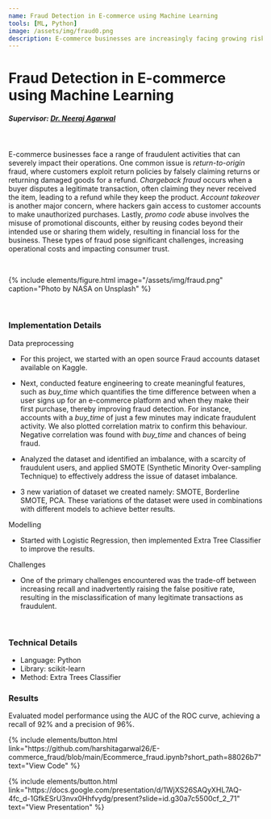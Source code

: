 ```yaml
---
name: Fraud Detection in E-commerce using Machine Learning
tools: [ML, Python]
image: /assets/img/fraud0.png
description: E-commerce businesses are increasingly facing growing risks from various fraudulent activities. These issues not only escalate operational costs but also threaten consumer trust, making it essential for businesses to implement robust fraud prevention measures. I Developed a Machine Learning model to identify fraudulent activities on e-commerce platforms, enabling timely intervention against fraudulent users.
---
```


# Fraud Detection in E-commerce using Machine Learning
##### Supervisor: <a href = "https://scholar.google.com/citations?user=NMTJ718AAAAJ&hl=en"> Dr. Neeraj Agarwal</a>

<br>

E-commerce businesses face a range of fraudulent activities that can severely impact their operations. One common issue is *return-to-origin* fraud, where customers exploit return policies by falsely claiming returns or returning damaged goods for a refund. *Chargeback fraud* occurs when a buyer disputes a legitimate transaction, often claiming they never received the item, leading to a refund while they keep the product. *Account takeover* is another major concern, where hackers gain access to customer accounts to make unauthorized purchases. Lastly, *promo code* abuse involves the misuse of promotional discounts, either by reusing codes beyond their intended use or sharing them widely, resulting in financial loss for the business. These types of fraud pose significant challenges, increasing operational costs and impacting consumer trust.

<br>

{% include elements/figure.html image="/assets/img/fraud.png" caption="Photo by NASA on Unsplash" %}

<!-- ![preview](/assets/img/fraud0.png) -->

<br>

### Implementation Details

Data preprocessing

* For this project, we started with an open source Fraud accounts dataset available on Kaggle.

* Next, conducted feature engineering to create meaningful features, such as *buy_time* which quantifies the time difference between when a user signs up for an e-commerce platform and when they make their first purchase, thereby improving fraud detection. For instance, accounts with a *buy_time* of just a few minutes may indicate fraudulent activity. We also plotted correlation matrix to confirm this behaviour. Negative correlation was found with *buy_time* and chances of being fraud.

* Analyzed the dataset and identified an imbalance, with a scarcity of fraudulent users, and applied SMOTE (Synthetic Minority Over-sampling Technique) to effectively address the issue of dataset imbalance.

* 3 new variation of dataset we created namely: SMOTE, Borderline SMOTE, PCA. These variations of the dataset were used in combinations with different   models to achieve better results.

Modelling
* Started with Logistic Regression, then implemented Extra Tree Classifier to improve the results. 

<!-- {% include elements/figure.html image="/assets/img/isro2.jpeg" caption="Results" %} -->

<!-- ![preview](/assets/img/isro2.jpeg) -->


Challenges 
* One of the primary challenges encountered was the trade-off between increasing recall and inadvertently raising the false positive rate, resulting in the misclassification of many legitimate transactions as fraudulent.

<br>

### Technical Details
<ul>
<li>Language: Python</li>
<li>Library: scikit-learn</li>
<li>Method: Extra Trees Classifier</li>
</ul>

### Results
Evaluated model performance using the AUC of the ROC curve, achieving a recall of 92% and a precision of 96%.


<p class="text-center">
{% include elements/button.html link="https://github.com/harshitagarwal26/E-commerce_fraud/blob/main/Ecommerce_fraud.ipynb?short_path=88026b7" text="View Code" %}      
</p>
<p class="text-center">
{% include elements/button.html link="https://docs.google.com/presentation/d/1WjXS26SAQyXHL7AQ-4fc_d-1GfkESrU3nvx0Hhfvydg/present?slide=id.g30a7c5500cf_2_71" text="View Presentation" %}      
</p>
<!-- <p class="text-center">
{% include elements/button.html link="https://drive.google.com/file/d/1IAE-T9W7qWpdHEKeVr-rZRE2RLLZ3Lm8/view?usp=sharing" text="View Report" %}
</p> -->
